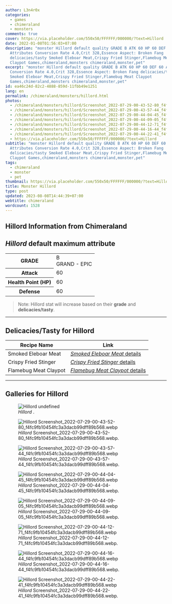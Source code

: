 ```yaml
---
author: L3n4r0x
categories:
  - games
  - chimeraland
  - monsters
comments: true
cover: https://via.placeholder.com/550x50/FFFFFF/000000/?text=Hillord
date: 2022-01-08T01:56:03+07:00
description: "monster Hillord default quality GRADE B ATK 60 HP 60 DEF 60
  Attributes Conversion Rate 4.0,Crit 328,Essence Aspect: Broken Fang
  delicacies/tasty Smoked Eleboar Meat,Crispy Fried Stinger,Flamebug Meat
  Claypot Games,chimeraland,monsters chimeraland,monster,pet"
excerpt: "monster Hillord default quality GRADE B ATK 60 HP 60 DEF 60 Attributes
  Conversion Rate 4.0,Crit 328,Essence Aspect: Broken Fang delicacies/tasty
  Smoked Eleboar Meat,Crispy Fried Stinger,Flamebug Meat Claypot
  Games,chimeraland,monsters chimeraland,monster,pet"
id: ea46c24d-82c2-4888-859d-11fbb49e1251
lang: en
permalink: /chimeraland/monsters/hillord.html
photos:
  - /chimeraland/monsters/hillord/Screenshot_2022-07-29-00-43-52-80_f4fc9fb10454fc3a3dacb99dff89b568.webp
  - /chimeraland/monsters/hillord/Screenshot_2022-07-29-00-43-57-44_f4fc9fb10454fc3a3dacb99dff89b568.webp
  - /chimeraland/monsters/hillord/Screenshot_2022-07-29-00-44-04-45_f4fc9fb10454fc3a3dacb99dff89b568.webp
  - /chimeraland/monsters/hillord/Screenshot_2022-07-29-00-44-09-05_f4fc9fb10454fc3a3dacb99dff89b568.webp
  - /chimeraland/monsters/hillord/Screenshot_2022-07-29-00-44-12-71_f4fc9fb10454fc3a3dacb99dff89b568.webp
  - /chimeraland/monsters/hillord/Screenshot_2022-07-29-00-44-16-44_f4fc9fb10454fc3a3dacb99dff89b568.webp
  - /chimeraland/monsters/hillord/Screenshot_2022-07-29-00-44-22-41_f4fc9fb10454fc3a3dacb99dff89b568.webp
  - https://via.placeholder.com/550x50/FFFFFF/000000/?text=Hillord
subtitle: "monster Hillord default quality GRADE B ATK 60 HP 60 DEF 60
  Attributes Conversion Rate 4.0,Crit 328,Essence Aspect: Broken Fang
  delicacies/tasty Smoked Eleboar Meat,Crispy Fried Stinger,Flamebug Meat
  Claypot Games,chimeraland,monsters chimeraland,monster,pet"
tags:
  - chimeraland
  - monster
  - pet
thumbnail: https://via.placeholder.com/550x50/FFFFFF/000000/?text=Hillord
title: Monster Hillord
type: post
updated: 2023-08-08T14:44:39+07:00
webtitle: chimeraland
wordcount: 1528
---
```


<link
  rel="stylesheet"
  href="https://rawcdn.githack.com/dimaslanjaka/Web-Manajemen/870a349/css/bootstrap-5-3-0-alpha3-wrapper.css"
/>
<section id="bootstrap-wrapper">
  <div data-bs-theme="dark">
    <h2>Hillord Information from Chimeraland</h2>
    <h2 id="attribute"><i>Hillord</i> default maximum attribute</h2>
    <div class="row">
      <div class="col mb-2">
        <div class="card">
          <div class="card-body">
            <table>
              <tr>
                <th>GRADE</th>
                <td>B <br /><span class="text-purple">GRAND - EPIC</span></td>
              </tr>
              <tr>
                <th>Attack</th>
                <td>60</td>
              </tr>
              <tr>
                <th>Health Point (HP)</th>
                <td>60</td>
              </tr>
              <tr>
                <th>Defense</th>
                <td>60</td>
              </tr>
            </table>
          </div>
        </div>
      </div>
    </div>
    <blockquote class="bd-callout bd-callout-warning">
      Note: Hillord stat will increase based on their <b>grade</b> and
      <b>delicacies/tasty</b>.
    </blockquote>
    <hr />
    <h2 id="delicacies">Delicacies/Tasty for Hillord</h2>
    <div class="card">
      <div class="card-body">
        <div class="table-responsive">
          <table class="table table-striped">
            <thead>
              <tr>
                <th>Recipe Name</th>
                <th>Link</th>
              </tr>
            </thead>
            <tbody>
              <tr>
                <td>Smoked Eleboar Meat</td>
                <td>
                  <a
                    href="#"
                    class="text-primary"
                    title="Click here to view recipe Smoked Eleboar Meat details"
                    ><i>Smoked Eleboar Meat</i> details</a
                  >
                </td>
              </tr>
              <tr>
                <td>Crispy Fried Stinger</td>
                <td>
                  <a
                    href="#"
                    class="text-primary"
                    title="Click here to view recipe Crispy Fried Stinger details"
                    ><i>Crispy Fried Stinger</i> details</a
                  >
                </td>
              </tr>
              <tr>
                <td>Flamebug Meat Claypot</td>
                <td>
                  <a
                    href="https://www.webmanajemen.com/chimeraland/recipes/flamebug-meat-claypot.html"
                    class="text-primary"
                    title="Click here to view recipe Flamebug Meat Claypot details"
                    ><i>Flamebug Meat Claypot</i> details</a
                  >
                </td>
              </tr>
            </tbody>
          </table>
        </div>
      </div>
    </div>
    <hr />
    <div id="gallery">
      <h2>Galleries for Hillord</h2>
      <div class="row">
        <div class="col-lg-6 col-12">
          <figure>
            <img
              src="https://www.webmanajemen.com/undefined"
              alt="Hillord undefined"
            />
            <figcaption style="word-wrap: break-word">
              <i>Hillord</i> .
            </figcaption>
          </figure>
        </div>
        <div class="col-lg-6 col-12">
          <figure>
            <img
              src="https://www.webmanajemen.com/chimeraland/monsters/hillord/Screenshot_2022-07-29-00-43-52-80_f4fc9fb10454fc3a3dacb99dff89b568.webp"
              alt="Hillord Screenshot_2022-07-29-00-43-52-80_f4fc9fb10454fc3a3dacb99dff89b568.webp"
            />
            <figcaption style="word-wrap: break-word">
              <i>Hillord</i>
              Screenshot_2022-07-29-00-43-52-80_f4fc9fb10454fc3a3dacb99dff89b568.webp.
            </figcaption>
          </figure>
        </div>
        <div class="col-lg-6 col-12">
          <figure>
            <img
              src="https://www.webmanajemen.com/chimeraland/monsters/hillord/Screenshot_2022-07-29-00-43-57-44_f4fc9fb10454fc3a3dacb99dff89b568.webp"
              alt="Hillord Screenshot_2022-07-29-00-43-57-44_f4fc9fb10454fc3a3dacb99dff89b568.webp"
            />
            <figcaption style="word-wrap: break-word">
              <i>Hillord</i>
              Screenshot_2022-07-29-00-43-57-44_f4fc9fb10454fc3a3dacb99dff89b568.webp.
            </figcaption>
          </figure>
        </div>
        <div class="col-lg-6 col-12">
          <figure>
            <img
              src="https://www.webmanajemen.com/chimeraland/monsters/hillord/Screenshot_2022-07-29-00-44-04-45_f4fc9fb10454fc3a3dacb99dff89b568.webp"
              alt="Hillord Screenshot_2022-07-29-00-44-04-45_f4fc9fb10454fc3a3dacb99dff89b568.webp"
            />
            <figcaption style="word-wrap: break-word">
              <i>Hillord</i>
              Screenshot_2022-07-29-00-44-04-45_f4fc9fb10454fc3a3dacb99dff89b568.webp.
            </figcaption>
          </figure>
        </div>
        <div class="col-lg-6 col-12">
          <figure>
            <img
              src="https://www.webmanajemen.com/chimeraland/monsters/hillord/Screenshot_2022-07-29-00-44-09-05_f4fc9fb10454fc3a3dacb99dff89b568.webp"
              alt="Hillord Screenshot_2022-07-29-00-44-09-05_f4fc9fb10454fc3a3dacb99dff89b568.webp"
            />
            <figcaption style="word-wrap: break-word">
              <i>Hillord</i>
              Screenshot_2022-07-29-00-44-09-05_f4fc9fb10454fc3a3dacb99dff89b568.webp.
            </figcaption>
          </figure>
        </div>
        <div class="col-lg-6 col-12">
          <figure>
            <img
              src="https://www.webmanajemen.com/chimeraland/monsters/hillord/Screenshot_2022-07-29-00-44-12-71_f4fc9fb10454fc3a3dacb99dff89b568.webp"
              alt="Hillord Screenshot_2022-07-29-00-44-12-71_f4fc9fb10454fc3a3dacb99dff89b568.webp"
            />
            <figcaption style="word-wrap: break-word">
              <i>Hillord</i>
              Screenshot_2022-07-29-00-44-12-71_f4fc9fb10454fc3a3dacb99dff89b568.webp.
            </figcaption>
          </figure>
        </div>
        <div class="col-lg-6 col-12">
          <figure>
            <img
              src="https://www.webmanajemen.com/chimeraland/monsters/hillord/Screenshot_2022-07-29-00-44-16-44_f4fc9fb10454fc3a3dacb99dff89b568.webp"
              alt="Hillord Screenshot_2022-07-29-00-44-16-44_f4fc9fb10454fc3a3dacb99dff89b568.webp"
            />
            <figcaption style="word-wrap: break-word">
              <i>Hillord</i>
              Screenshot_2022-07-29-00-44-16-44_f4fc9fb10454fc3a3dacb99dff89b568.webp.
            </figcaption>
          </figure>
        </div>
        <div class="col-lg-6 col-12">
          <figure>
            <img
              src="https://www.webmanajemen.com/chimeraland/monsters/hillord/Screenshot_2022-07-29-00-44-22-41_f4fc9fb10454fc3a3dacb99dff89b568.webp"
              alt="Hillord Screenshot_2022-07-29-00-44-22-41_f4fc9fb10454fc3a3dacb99dff89b568.webp"
            />
            <figcaption style="word-wrap: break-word">
              <i>Hillord</i>
              Screenshot_2022-07-29-00-44-22-41_f4fc9fb10454fc3a3dacb99dff89b568.webp.
            </figcaption>
          </figure>
        </div>
      </div>
    </div>
  </div>
</section>